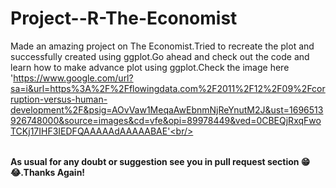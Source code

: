 # Project--R-The-Economist

<table>

Made an amazing project on The Economist.Tried to recreate the plot and successfully created using ggplot.Go ahead and check out the code and learn how to make advance plot
using ggplot.Check the image here 'https://www.google.com/url?sa=i&url=https%3A%2F%2Fflowingdata.com%2F2011%2F12%2F09%2Fcorruption-versus-human-development%2F&psig=AOvVaw1MeqaAwEbnmNjReYnutM2J&ust=1696513926748000&source=images&cd=vfe&opi=89978449&ved=0CBEQjRxqFwoTCKj17IHF3IEDFQAAAAAdAAAAABAE'<br/>

</table>

**As usual for any doubt or suggestion see you in pull request section 😁😂.Thanks Again!**
